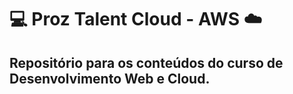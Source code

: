 # :computer: Proz Talent Cloud - AWS :cloud:
## Repositório para os conteúdos do curso de Desenvolvimento Web e Cloud. 
